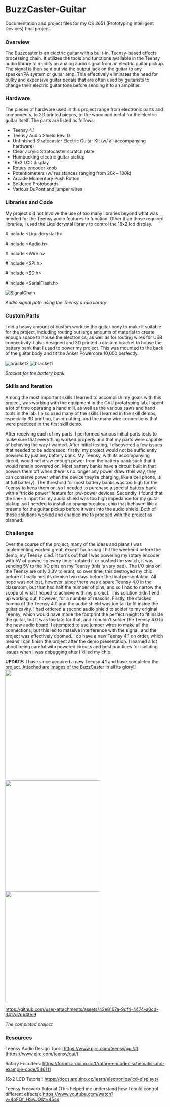 # BuzzCaster-Guitar
Documentation and project files for my CS 3651 (Prototyping Intelligent Devices) final project.

### Overview

The Buzzcaster is an electric guitar with a built-in, Teensy-based effects processing chain. It utilizes the tools and functions available in the Teensy audio library to modify an analog audio signal from an electric guitar pickup. The signal is then sent out via the output jack on the guitar to any speaker/PA system or guitar amp. This effectively eliminates the need for bulky and expensive guitar pedals that are often used by guitarists to change their electric guitar tone before sending it to an amplifier.

### Hardware

The pieces of hardware used in this project range from electronic parts and components, to 3D printed pieces, to the wood and metal for the electric guitar itself. The parts are listed as follows:

- Teensy 4.1
- Teensy Audio Shield Rev. D
- Unfinished Stratocaster Electric Guitar Kit (w/ all accompanying hardware)
- Clear acrylic Stratocaster scratch plate
- Humbucking electric guitar pickup
- 16x2 LCD display
- Rotary encoder knob
- Potentiometers (w/ resistances ranging from 20k – 100k)
- Arcade Momentary Push Button
- Soldered Protoboards
- Various DuPont and jumper wires

### Libraries and Code

My project did not involve the use of too many libraries beyond what was needed for the Teensy audio features to function. Other than those required libraries, I used the Liquidcrystal library to control the 16x2 lcd display.

\# include &lt;Liquidcrystal.h&gt;

\# include &lt;Audio.h&gt;

\# include &lt;Wire.h&gt;

\# include &lt;SPI.h&gt;

\# include &lt;SD.h&gt;

\# include &lt;SerialFlash.h&gt;

![SignalChain](https://github.com/user-attachments/assets/9b210053-f6b3-45e7-ad7f-4f43e9d7bd45)

_Audio signal path using the Teensy audio library_

### Custom Parts

I did a heavy amount of custom work on the guitar body to make it suitable for the project, including routing out large amounts of material to create enough space to house the electronics, as well as for routing wires for USB connectivity. I also designed and 3D printed a custom bracket to house the battery bank that I used to power my project. This was mounted to the back of the guitar body and fit the Anker Powercore 10,000 perfectly.

![bracket2](https://github.com/user-attachments/assets/6ca917ac-2bf2-47e7-9855-4d1e0ec19635)
![bracket1](https://github.com/user-attachments/assets/a73192cb-e79d-45ba-9e22-f51ecd4d0f21)

_Bracket for the battery bank_

### Skills and Iteration

Among the most important skills I learned to accomplish my goals with this project, was working with the equipment in the GVU prototyping lab. I spent a lot of time operating a hand mill, as well as the various saws and hand tools in the lab. I also used many of the skills I learned in the skill demos, especially 3D printing, Laser cutting, and the many wire connections that were practiced in the first skill demo.

After receiving each of my parts, I performed various initial parts tests to make sure that everything worked properly and that my parts were capable of behaving the way I wanted. After initial testing, I discovered a few issues that needed to be addressed; firstly, my project would not be sufficiently powered by just any battery bank. My Teensy, with its accompanying circuit, would not draw enough power from the battery bank such that it would remain powered on. Most battery banks have a circuit built in that powers them off when there is no longer any power draw (this way, they can conserve power when the device they’re charging, like a cell phone, is at full battery). The threshold for most battery banks was too high for the Teensy to keep them on, so I needed to purchase a special battery bank with a “trickle power” feature for low-power devices. Secondly, I found that the line-in input for my audio shield was too high impedance for my guitar pickup, so I needed to install an opamp breakout chip that behaved like a preamp for the guitar pickup before it went into the audio shield. Both of these solutions worked and enabled me to proceed with the project as planned.

### Challenges

Over the course of the project, many of the ideas and plans I was implementing worked great, except for a snag I hit the weekend before the demo; my Teensy died. It turns out that I was powering my rotary encoder with 5V of power, so every time I rotated it or pushed the switch, it was sending 5V to the I/O pins on my Teensy (this is very bad). The I/O pins on the Teensy are only 3.3V tolerant, so over time, this destroyed my chip before it finally met its demise two days before the final presentation. All hope was not lost, however, since there was a spare Teensy 4.0 in the classroom, but that had half the number of pins, and so I had to narrow the scope of what I hoped to achieve with my project. This solution didn’t end up working out, however, for a number of reasons. Firstly, the stacked combo of the Teensy 4.0 and the audio shield was too tall to fit inside the guitar cavity. I had ordered a second audio shield to solder to my original Teensy, which would have made the footprint the perfect height to fit inside the guitar, but it was too late for that, and I couldn’t solder the Teensy 4.0 to the new audio board. I attempted to use jumper wires to make all the connections, but this led to massive interference with the signal, and the project was effectively doomed. I do have a new Teensy 4.1 on order, which means I can finish the project after the demo presentation. I learned a lot about being careful with powered circuits and best practices for isolating issues when I was debugging after I killed my chip.

**UPDATE:**
I have since acquired a new Teensy 4.1 and have completed the project. Attached are images of the BuzzCaster in all its glory!!
<img src="https://github.com/user-attachments/assets/6fdb26fd-43b2-41ad-b42e-048c899a7712" width="300" height="350"/>
<img src="https://github.com/user-attachments/assets/73643905-2065-450d-9729-14479a710aca" width="300" height="350"/>
<img src="https://github.com/user-attachments/assets/e2e02827-631f-4b47-8e4c-e4ec9b27799c" width="300" height="350"/>

https://github.com/user-attachments/assets/42e8167a-9df4-4474-a0cd-3417d7db40c9



_The completed project_

### Resources

Teensy Audio Design Tool: [https://www.pjrc.com/teensy/gui/#](https://www.pjrc.com/teensy/gui/)

Rotary Encoders: <https://forum.arduino.cc/t/rotary-encoder-schematic-and-example-code/546111>

16x2 LCD Tutorial: <https://docs.arduino.cc/learn/electronics/lcd-displays/>

Teensy Freeverb Tutorial (This helped me understand how I could control different effects): <https://www.youtube.com/watch?v=4oFQf_HSwJQ&t=454s>

